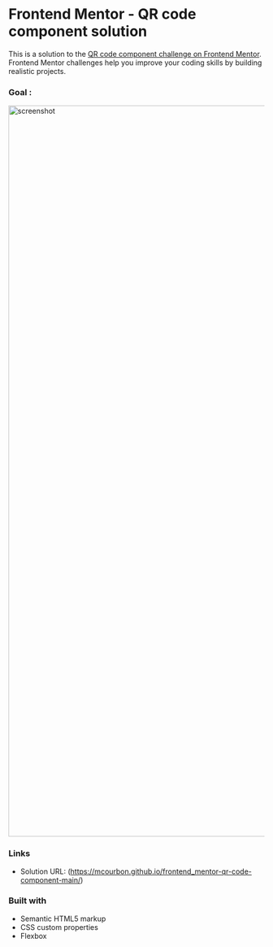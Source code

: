 # Frontend Mentor - QR code component solution

This is a solution to the [QR code component challenge on Frontend Mentor](https://www.frontendmentor.io/challenges/qr-code-component-iux_sIO_H). Frontend Mentor challenges help you improve your coding skills by building realistic projects. 

### Goal : 

<img width="1439" alt="screenshot" src="https://user-images.githubusercontent.com/103175866/215520734-8c0fcdda-68ec-4fb3-b8d8-cc62a409d93b.png">


### Links

- Solution URL: (https://mcourbon.github.io/frontend_mentor-qr-code-component-main/)

### Built with

- Semantic HTML5 markup
- CSS custom properties
- Flexbox
